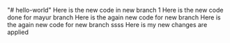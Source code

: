 "# hello-world" 
Here is the new code in new branch 1
Here is the new code done for mayur branch
Here is the again new code for new branch
Here is the again new code for new branch ssss
Here is my new changes are applied